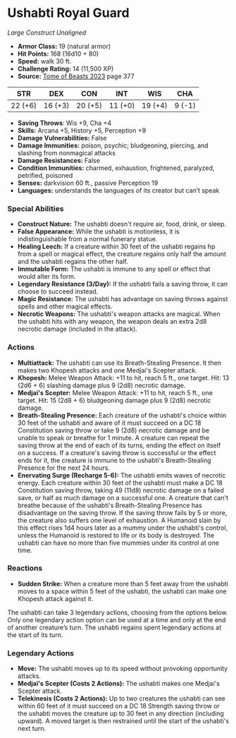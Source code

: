 # Ushabti Royal Guard

*Large* *Construct* *Unaligned*

- **Armor Class:** 19 (natural armor)
- **Hit Points:** 168 (16d10 + 80)
- **Speed:** walk 30 ft.
- **Challenge Rating:** 14 (11,500 XP)
- **Source:** [Tome of Beasts 2023](https://koboldpress.com/kpstore/product/tome-of-beasts-1-2023-edition/) page 377

| STR | DEX | CON | INT | WIS | CHA |
| --- | --- | --- | --- | --- | --- |
| 22 (+6) | 16 (+3) | 20 (+5) | 11 (+0) | 19 (+4) | 9 (-1) |

- **Saving Throws**: Wis +9, Cha +4
- **Skills:** Arcana +5, History +5, Perception +9
- **Damage Vulnerabilities:** False
- **Damage Immunities:** poison, psychic; bludgeoning, piercing, and slashing from nonmagical attacks
- **Damage Resistances:** False
- **Condition Immunities:** charmed, exhaustion, frightened, paralyzed, petrified, poisoned
- **Senses:** darkvision 60 ft., passive Perception 19
- **Languages:** understands the languages of its creator but can’t speak

### Special Abilities

- **Construct Nature:** The ushabti doesn't require air, food, drink, or sleep.
- **False Appearance:** While the ushabti is motionless, it is indistinguishable from a normal funerary statue.
- **Healing Leech:** If a creature within 30 feet of the ushabti regains hp from a spell or magical effect, the creature regains only half the amount and the ushabti regains the other half.
- **Immutable Form:** The ushabti is immune to any spell or effect that would alter its form.
- **Legendary Resistance (3/Day):** If the ushabti fails a saving throw, it can choose to succeed instead.
- **Magic Resistance:** The ushabti has advantage on saving throws against spells and other magical effects.
- **Necrotic Weapons:** The ushabti's weapon attacks are magical. When the ushabti hits with any weapon, the weapon deals an extra 2d8 necrotic damage (included in the attack).

### Actions

- **Multiattack:** The ushabti can use its Breath-Stealing Presence. It then makes two Khopesh attacks and one Medjai's Scepter attack.
- **Khopesh:** Melee Weapon Attack: +11 to hit, reach 5 ft., one target. Hit: 13 (2d6 + 6) slashing damage plus 9 (2d8) necrotic damage.
- **Medjai's Scepter:** Melee Weapon Attack: +11 to hit, reach 5 ft., one target. Hit: 15 (2d8 + 6) bludgeoning damage plus 9 (2d8) necrotic damage.
- **Breath-Stealing Presence:** Each creature of the ushabti's choice within 30 feet of the ushabti and aware of it must succeed on a DC 18 Constitution saving throw or take 9 (2d8) necrotic damage and be unable to speak or breathe for 1 minute. A creature can repeat the saving throw at the end of each of its turns, ending the effect on itself on a success. If a creature's saving throw is successful or the effect ends for it, the creature is immune to the ushabti's Breath-Stealing Presence for the next 24 hours.
- **Enervating Surge (Recharge 5-6):** The ushabti emits waves of necrotic energy. Each creature within 30 feet of the ushabti must make a DC 18 Constitution saving throw, taking 49 (11d8) necrotic damage on a failed save, or half as much damage on a successful one. A creature that can't breathe because of the ushabti's Breath-Stealing Presence has disadvantage on the saving throw. If the saving throw fails by 5 or more, the creature also suffers one level of exhaustion. A Humanoid slain by this effect rises 1d4 hours later as a mummy under the ushabti's control, unless the Humanoid is restored to life or its body is destroyed. The ushabti can have no more than five mummies under its control at one time.

### Reactions

- **Sudden Strike:** When a creature more than 5 feet away from the ushabti moves to a space within 5 feet of the ushabti, the ushabti can make one Khopesh attack against it.

The ushabti can take 3 legendary actions, choosing from the options below. Only one legendary action option can be used at a time and only at the end of another creature’s turn. The ushabti regains spent legendary actions at the start of its turn.

### Legendary Actions

- **Move:** The ushabti moves up to its speed without provoking opportunity attacks.
- **Medjai's Scepter (Costs 2 Actions):** The ushabti makes one Medjai's Scepter attack.
- **Telekinesis (Costs 2 Actions):** Up to two creatures the ushabti can see within 60 feet of it must succeed on a DC 18 Strength saving throw or the ushabti moves the creature up to 30 feet in any direction (including upward). A moved target is then restrained until the start of the ushabti's next turn.
